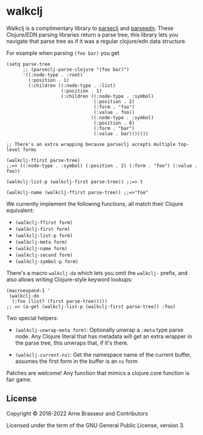 # walkclj

Walkclj is a complimentary library to
[parseclj](https://github.com/clojure-emacs/parseclj/) and
[parseedn](https://github.com/clojure-emacs/parseedn/). These Clojure/EDN
parsing libraries return a parse tree, this library lets you navigate that parse
tree as if it was a regular clojure/edn data structure.

For example when parsing `(foo bar)` you get

``` emacs-lisp
(setq parse-tree
      ;; (parseclj-parse-clojure "(foo bar)")
      '((:node-type . :root)
        (:position . 1)
        (:children ((:node-type . :list)
                    (:position . 1)
                    (:children ((:node-type . :symbol)
                                (:position . 2)
                                (:form . "foo")
                                (:value . foo))
                               ((:node-type . :symbol)
                                (:position . 6)
                                (:form . "bar")
                                (:value . bar)))))))

;; There's an extra wrapping because parseclj accepts multiple top-level forms

(walkclj-ffirst parse-tree)
;;=> ((:node-type . :symbol) (:position . 2) (:form . "foo") (:value . foo))

(walkclj-list-p (walkclj-first parse-tree)) ;;=> t

(walkclj-name (walkclj-ffirst parse-tree)) ;;=>"foo"
```

We currently implement the following functions, all match their Clojure equivalent:

- `(walkclj-ffirst form)`
- `(walkclj-first form)`
- `(walkclj-list-p form)`
- `(walkclj-meta form)`
- `(walkclj-name form)`
- `(walkclj-second form)`
- `(walkclj-symbol-p form)`

There's a macro `walkclj-do` which lets you omit the `walkclj-` prefix, and also
allows writing Clojure-style keyword lookups:

```emacs-lisp
(macroexpand-1 '
 (walkclj-do
  (:foo (list? (first parse-tree))))) 
;; => (a-get (walkclj-list-p (walkclj-first parse-tree)) :foo)
```

Two special helpers:

- `(walkclj-unwrap-meta form)`: Optionally unwrap a `:meta` type parse node. Any
  Clojure literal that has metadata will get an extra wrapper in the parse tree,
  this unwraps that, if it's there.

- `(walkclj-current-ns)`: Get the namespace name of the current buffer, assumes
  the first form in the buffer is an `ns` form

Patches are welcome! Any function that mimics a clojure.core function is fair game.

<!-- license -->
## License

Copyright &copy; 2018-2022 Arne Brasseur and Contributors

Licensed under the term of the GNU General Public License, version 3. 
<!-- /license -->
